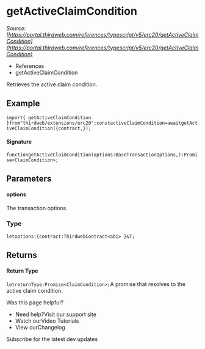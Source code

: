 # getActiveClaimCondition

*Source: [https://portal.thirdweb.com/references/typescript/v5/erc20/getActiveClaimCondition](https://portal.thirdweb.com/references/typescript/v5/erc20/getActiveClaimCondition)*

* References
* getActiveClaimCondition

Retrieves the active claim condition.

## Example

`import{ getActiveClaimCondition }from"thirdweb/extensions/erc20";constactiveClaimCondition=awaitgetActiveClaimCondition({contract,});`
#### Signature

`functiongetActiveClaimCondition(options:BaseTransactionOptions,):Promise<ClaimCondition>;`
## Parameters

#### options

The transaction options.

### Type

`letoptions:{contract:ThirdwebContract<abi> }&T;`
## Returns

#### Return Type

`letreturnType:Promise<ClaimCondition>;`A promise that resolves to the active claim condition.

Was this page helpful?

* Need help?Visit our support site
* Watch ourVideo Tutorials
* View ourChangelog

Subscribe for the latest dev updates

